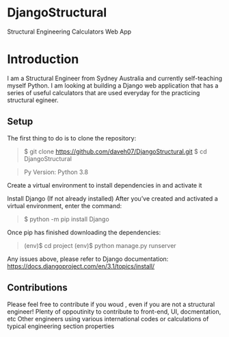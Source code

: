 # DjangoStructural
Structural Engineering Calculators Web App

# Introduction
I am a Structural Engineer from Sydney Australia and currently self-teaching myself Python. 
I am looking at building a Django web application that has a series of useful calculators that are used everyday for the practicing structural egineer.  

## Setup
The first thing to do is to clone the repository:

> $ git clone https://github.com/daveh07/DjangoStructural.git
> $ cd DjangoStructural

> Py Version: Python 3.8

Create a virtual environment to install dependencies in and activate it


Install Django (If not already installed)
After you’ve created and activated a virtual environment, enter the command:

> $ python -m pip install Django

Once pip has finished downloading the dependencies:

> (env)$ cd project
> (env)$ python manage.py runserver

Any issues above, please refer to Django documentation: https://docs.djangoproject.com/en/3.1/topics/install/

## Contributions
Please feel free to contribute if you woud , even if you are not a structural engineer! Plenty of oppoutinity to contribute to front-end, UI, docmentation, etc
Other engineers using various international codes or calculations of typical engineering section properties
